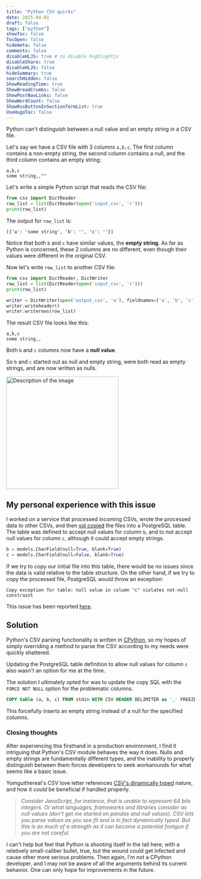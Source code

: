 ```yaml
---
title: "Python CSV quirks"
date: 2025-04-01
draft: false
tags: ["python"]
showToc: false
TocOpen: false
hidemeta: false
comments: false
disableHLJS: true # to disable highlightjs
disableShare: true
disableHLJS: false
hideSummary: true
searchHidden: false
ShowReadingTime: true
ShowBreadCrumbs: false
ShowPostNavLinks: false
ShowWordCount: false
ShowRssButtonInSectionTermList: true
UseHugoToc: false
---
```


Python can't distinguish between a null value and an empty string in a CSV file.

Let's say we have a CSV file with 3 columns `a,b,c`. The first column contains a non-empty string, the second column contains a null, and the third column contains an empty string:

```
a,b,c
some string,,""
```

Let's write a simple Python script that reads the CSV file:

```python
from csv import DictReader
row_list = list(DictReader(open('input_csv', 'r')))
print(row_list)
```

The output for `row_list` is:

`[{'a': 'some string', 'b': '', 'c': ''}]`

Notice that both `b` and `c` have similar values, the **empty string**. As far as Python is concerned, these 2 columns are no different, even though their values were different in the original CSV.

Now let's write `row_list` to another CSV file:

```python
from csv import DictReader, DictWriter
row_list = list(DictReader(open('input_csv', 'r')))
print(row_list)

writer = DictWriter(open('output_csv', 'w'), fieldnames=['a', 'b', 'c', ])
writer.writeheader()
writer.writerows(row_list)
```

The result CSV file looks like this:

```
a,b,c
some string,,
```

Both `b` and `c` columns now have a **null value**.

So `b` and `c` started out as null and empty string, were both read as empty strings, and are now written as nulls.

<img src="/img/confused.png" alt="Description of the image" width="300" height="300">

## My personal experience with this issue

I worked on a service that processed incoming CSVs, wrote the processed data to other CSVs, and then [sql copied](https://www.postgresql.org/docs/17/sql-copy.html) the files into a PostgreSQL table. The table was defined to accept null values for column `b`, and to not accept null values for column `c`, although it could accept empty strings.

```python
b = models.CharField(null=True, blank=True)
c = models.CharField(null=False, blank=True)
```

If we try to copy our initial file into this table, there would be no issues since the data is valid relative to the table structure. On the other hand, if we try to copy the processed file, PostgreSQL would throw an exception:

```
Copy exception for table: null value in column "c" violates not-null constraint
```

This issue has been reported [here](https://bugs.python.org/msg396621).

## Solution

Python's CSV parsing functionality is written in [CPython](https://github.com/python/cpython/blob/f4c03484da59049eb62a9bf7777b963e2267d187/Modules/_csv.c), so my hopes of simply overriding a method to parse the CSV according to my needs were quickly shattered.

Updating the PostgreSQL table definition to allow null values for column `c` also wasn't an option for me at the time.

The solution I ultimately opted for was to update the copy SQL with the `FORCE NOT NULL` option for the problematic columns.

```sql
COPY table (a, b, c) FROM stdin WITH CSV HEADER DELIMITER as ',' FREEZE FORCE NOT NULL c;
```

This forcefully inserts an empty string instead of a null for the specified columns.

### Closing thoughts

After experiencing this firsthand in a production environment, I find it intriguing that Python's CSV module behaves the way it does. Nulls and empty strings are fundamentally different types, and the inability to properly distinguish between them forces developers to seek workarounds for what seems like a basic issue.

Yomguithereal's CSV love letter references [CSV's dinamically typed](https://github.com/medialab/xan/blob/master/docs/LOVE_LETTER.md#6-csv-is-dynamically-typed) nature, and how it *could* be beneficial if handled properly.

> *Consider JavaScript, for instance, that is unable to represent 64 bits integers. Or what languages, frameworks and libraries consider as null values (don't get me started on pandas and null values). CSV lets you parse values as you see fit and is in fact dynamically typed. But this is as much of a strength as it can become a potential footgun if you are not careful.*

I can't help but feel that Python is shooting itself in the tail here, with a relatively small-caliber bullet, true, but the wound could get infected and cause other more serious problems. Then again, I'm not a CPython developer, and I may not be aware of all the arguments behind its current behavior. One can only hope for improvements in the future.
